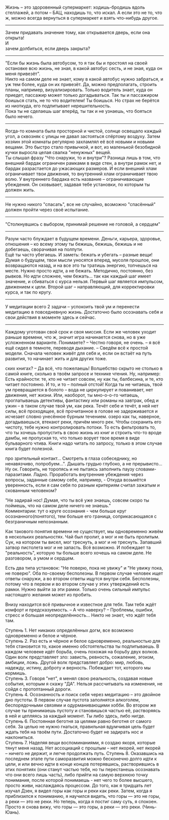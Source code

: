 Жизнь – это здоровенный супермаркет: ходишь-бродишь вдоль стеллажей, а потом – БАЦ, находишь то, что искал. А если это не то, что ж, можно всегда вернуться в супермаркет и взять что-нибудь другое.

---

Зачем придавать значение тому, как открывается дверь, если она открыта!  
И  
зачем долбиться, если дверь закрыта?

---

"Если бы жизнь была автобусом, то я так бы и простоял на своей остановке всю жизнь, не зная, в какой автобус сесть, и не зная, куда он меня привезёт".  
Никто на самом деле не знает, кому в какой автобус нужно забраться, и уж тем более, куда он их привезёт. Да, можно предполагать, строить планы, например, визуализировать. Только водитель знает, куда он приедет, пассажир может только догадываться. Так ты и пассажиром боишься стать, не то что водителем! Ты боишься. Но страх не берётся из ниоткуда, его подпитывает нерешительность.  
Пока ты не сделаешь шаг вперёд, ты так и не узнаешь, что бояться было нечего.

---

Rогда-то комната была просторной и чистой, солнце освещало каждый угол, а сквозняк с улицы не давал застояться спёртому воздуху. Затем хозяин этой комнаты регулярно захламлял её всё новыми и новыми вещами. Это быстро стало привычкой, и вот, из маленькой безобидной кучки выросла целая свалка "ненужных" вещей.  
Ты слышал фразу "Что снаружи, то и внутри"? Разница лишь в том, что внешний бардак ограничен рамками в виде стен, а внутри рамок нет, и бардак разрастается до ужасающих размеров. И если внешний хлам ограничивает твои движения, то внутренний хлам ограничивает твою волю. У внутреннего бардака есть название – ограничивающие убеждения. Он сковывает, задавая тебе установки, по которым ты должен жить.

---

Не нужно никого "спасать", все не случайно, возможно "спасённый" должен пройти через своё испытание.

---

"Столкнувшись с выбором, принимай решение не головой, а сердцем"

---

Разум часто блуждает в будущем времени. Деньги, карьера, здоровье, отношения – ко всему этому ты бежишь, бежишь, бежишь и не добегаешь, сворачивая на полпути.  
Ещё ты часто убегаешь. И заметь: бежать и убегать – разные вещи!  
Думая о будущем, твои мысли уносятся вперед, мусоля прошлое, они возвращаются назад, и на все это ты тратишь энергию, топчешься на месте. Нужно просто идти, а не бежать. Методично, постоянно, без рывков. Но идти сложнее, чем бежать... так как каждый шаг имеет значение, и сбиваться с курса нельзя. Первый шаг является импульсом, движением к цели. Второй шаг – направляющий, для корректировки курса, и так по кругу.

---

У медитации всего 2 задачи – успокоить твой ум и перенести медитацию в повседневную жизнь. Достаточно было осознавать себя и свои действия в моменте здесь и сейчас.

---

Каждому уготован свой срок и своя миссия. Если же человек уходит раньше времени, что ж, значит игра начинается снова, но в уже усложненном варианте. Понимаете? – Честно говоря, не очень. – я всё ещё сидел в темноте, переводя дыхание. – Сведём всё к простой модели. Сначала человек живёт для себя и, если он встаёт на путь развития, то начинает жить и для других тоже.

ских книгах? – Да всё, что пожелаешь! Волшебство скрыто не столько в самой книге, сколько в твоём запросе и технике чтения. Ну, например: Есть крайности: те, кто не читает совсем, ну как ты, балбесина, и те, кто читает постоянно. И то, и то – полный отстой! Когда ты не читаешь, твой ум превращается в болото – вода не циркулирует и пованивает, нет движения, нет жизни. Или, наоборот, ты мно-о-о-го читаешь, проглатываешь детективы, фантастику или романы на завтрак, обед и ужин – в таком случае твой ум, как река. Течёт себе и течёт, в ней нет силы, всё проходящее, всё прочитанное в голове не задерживается и исчезает словно унесённое бурным течением. озеро как ты, наверное, догадываешься, втекают реки, причём много рек. Чтобы сохранить его чистоту, тебе нужно контролировать потоки. То есть фильтровать то, что ты хочешь пропустить в свою жизнь из книг и строить что-то вроде дамбы, не пропуская то, что только ворует твое время в виде бульварного чтива. Книги надо читать по запросу, только в этом случае книга будет полезной.

про зрительный контакт… Смотреть в глаза собеседнику, но ненавязчиво, попробуем…". Дышать грудью глубоко, а не прерывисто… Ну ок. Говорить, не торопясь и не пытаясь заполнить паузу словами-паразитами. Ладно. Проработать внутренние убеждения через вопросы, заданные самому себе, например, - Откуда возьмётся уверенность, если я сам себя по разным критериям считал зажатым и скованным человеком?

"Не задирай нос! Думая, что ты всё уже знаешь, совсем скоро ты поймешь, что на самом деле ничего не знаешь."  
Комментарии: тут о круге осознания - чем больше круг осознанного(понятого), тем больше его граница, соприкасающаяся с безграничным непознанным.

Как такового понятия времени не существует, мы одновременно живём в нескольких реальностях. Чай был пролит, а мог и не быть пролитым. Сук, на котором ты висел, мог треснуть, а мог и не треснуть. Запавший затвор пистолета мог и не запасть. Всё возможно. И побеждает та "реальность", которую ты больше всего хочешь на самом деле. Не разговором, а умом и сердцем.

Есть два типа установок: "Не поверю, пока не увижу" и "Не увижу пока, не поверю". Оба по-своему бесполезны. В первом случае человек ищет ответы снаружи, а во втором ответы ищутся внутри себя. Бесполезны, потому что в первом и во втором случае у этих утверждений есть рамки. Нужно выйти за эти рамки. Только очень сильный импульс настоящего желания может из пробить.

Внизу находится всё привычное и известное для тебя. Там тебя ждёт комфорт и предсказуемость. – А что наверху? – Проблемы, ошибки, стресс и большая неопределённость… Никто не знает, что ждёт тебя там.

Ступень 1. Нет никаких определённых догм, все возможно одновременно и белое и чёрное.  
Ступень 2. Раз есть и чёрное и белое одновременно, реальностью для тебя становится то, какое именно обстоятельства ты подпитываешь. В каждом человеке идёт борьба, очень похожая на борьбу двух волков. Один волк представляет зло: зависть, ревность, сожаление, эгоизм, амбиции, ложь. Другой волк представляет добро: мир, любовь, надежду, истину, доброту и верность. Побеждает тот, которого мы кормишь.  
Ступень 3. Говоря "нет", я менял свою реальность, создавая новые события, которым я скажу "ДА". Нельзя рассчитывать на изменения, не сойдя с протоптанный дороги.  
Ступень 4. Осознанность и поиск себя через медитацию – это двойное дно пустоты. В первом случае пустота заполнятся алкоголем, беспорядочными связями и одурманивающими хобби. Во втором же случае ты принимаешь пустоту и становишься частью её, растворяясь в ней и цепляясь за каждый момент. Ты либо здесь, либо нигде.  
Ступень 6. Постоянная беготня за целями равно беготня от самого себя. За целью не нужно гнаться, правильная вдумчивая цель будет ждать тебя на твоём пути. Достаточно будет не задирать нос и наклониться.  
Ступень 7. Наделяя вещи воспоминаниями, я создаю якоря, которые тянут меня назад. Нет ассоциаций с прошлым – нет якорей, нет якорей – ничего не держит, и легче продолжать путь.
Ступень 8. Оказавшись на последнем этапе пути саморазвития можно бесконечно долго идти к цели, и или вечно идти в конце концов потерявшись, растворившись в этих понятиях (они станут частью тебя, но ты перестанешь осознавать что они всего лишь часть), либо прийти на самую верхнюю точку понимания, после которой понимаешь - нет чего то более высшего, просто живи, наслаждаясь процессом. До того, как я тридцать лет изучал Дзен, я видел горы как горы и реки как реки. Затем, когда я приблизился к пониманию, я научился видеть, что горы — это не горы, а реки — это не реки. Но теперь, когда я постиг саму суть, я спокоен. Просто я снова вижу, что горы — это горы, а реки — это реки. (Чинь-Юань).